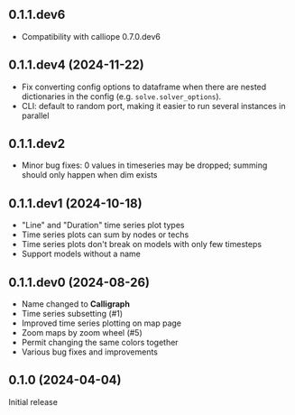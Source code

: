 ## 0.1.1.dev6

* Compatibility with calliope 0.7.0.dev6

## 0.1.1.dev4 (2024-11-22)

* Fix converting config options to dataframe when there are nested dictionaries in the config (e.g. `solve.solver_options`).
* CLI: default to random port, making it easier to run several instances in parallel

## 0.1.1.dev2

* Minor bug fixes: 0 values in timeseries may be dropped; summing should only happen when dim exists

## 0.1.1.dev1 (2024-10-18)

* "Line" and "Duration" time series plot types
* Time series plots can sum by nodes or techs
* Time series plots don't break on models with only few timesteps
* Support models without a name

## 0.1.1.dev0 (2024-08-26)

* Name changed to **Calligraph**
* Time series subsetting (#1)
* Improved time series plotting on map page
* Zoom maps by zoom wheel (#5)
* Permit changing the same colors together
* Various bug fixes and improvements

## 0.1.0 (2024-04-04)

Initial release
